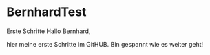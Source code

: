 # BernhardTest
Erste Schritte
Hallo Bernhard,

hier meine erste Schritte im GitHUB. Bin gespannt wie es weiter geht!
